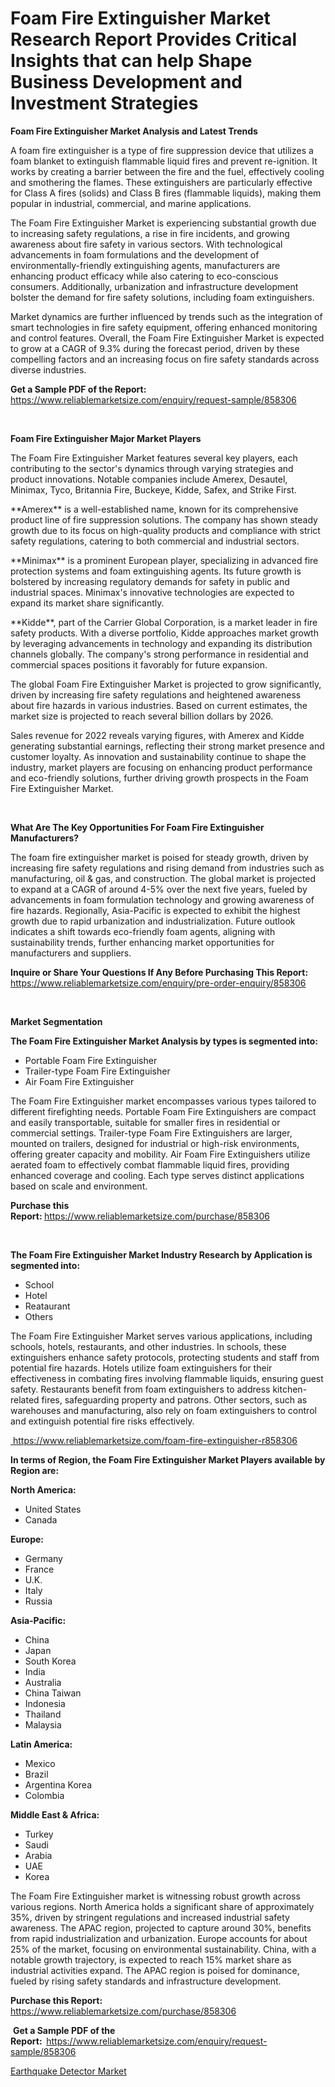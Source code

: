 <p><h1>Foam Fire Extinguisher Market Research Report Provides Critical Insights that can help Shape Business Development and Investment Strategies</h1></p><p><strong>Foam Fire Extinguisher Market Analysis and Latest Trends</strong></p>
<p><p>A foam fire extinguisher is a type of fire suppression device that utilizes a foam blanket to extinguish flammable liquid fires and prevent re-ignition. It works by creating a barrier between the fire and the fuel, effectively cooling and smothering the flames. These extinguishers are particularly effective for Class A fires (solids) and Class B fires (flammable liquids), making them popular in industrial, commercial, and marine applications.</p><p>The Foam Fire Extinguisher Market is experiencing substantial growth due to increasing safety regulations, a rise in fire incidents, and growing awareness about fire safety in various sectors. With technological advancements in foam formulations and the development of environmentally-friendly extinguishing agents, manufacturers are enhancing product efficacy while also catering to eco-conscious consumers. Additionally, urbanization and infrastructure development bolster the demand for fire safety solutions, including foam extinguishers.</p><p>Market dynamics are further influenced by trends such as the integration of smart technologies in fire safety equipment, offering enhanced monitoring and control features. Overall, the Foam Fire Extinguisher Market is expected to grow at a CAGR of 9.3% during the forecast period, driven by these compelling factors and an increasing focus on fire safety standards across diverse industries.</p></p>
<p><strong>Get a Sample PDF of the Report:&nbsp;</strong> <a href="https://www.reliablemarketsize.com/enquiry/request-sample/858306?utm_campaign=3550&utm_medium=2&utm_source=Github&utm_content=ia&utm_term=08042025&utm_id=foam-fire-extinguisher">https://www.reliablemarketsize.com/enquiry/request-sample/858306</a></p>
<p>&nbsp;</p>
<p><strong>Foam Fire Extinguisher Major Market Players</strong></p>
<p><p>The Foam Fire Extinguisher Market features several key players, each contributing to the sector's dynamics through varying strategies and product innovations. Notable companies include Amerex, Desautel, Minimax, Tyco, Britannia Fire, Buckeye, Kidde, Safex, and Strike First.</p><p>**Amerex** is a well-established name, known for its comprehensive product line of fire suppression solutions. The company has shown steady growth due to its focus on high-quality products and compliance with strict safety regulations, catering to both commercial and industrial sectors.</p><p>**Minimax** is a prominent European player, specializing in advanced fire protection systems and foam extinguishing agents. Its future growth is bolstered by increasing regulatory demands for safety in public and industrial spaces. Minimax's innovative technologies are expected to expand its market share significantly.</p><p>**Kidde**, part of the Carrier Global Corporation, is a market leader in fire safety products. With a diverse portfolio, Kidde approaches market growth by leveraging advancements in technology and expanding its distribution channels globally. The company's strong performance in residential and commercial spaces positions it favorably for future expansion.</p><p>The global Foam Fire Extinguisher Market is projected to grow significantly, driven by increasing fire safety regulations and heightened awareness about fire hazards in various industries. Based on current estimates, the market size is projected to reach several billion dollars by 2026.</p><p>Sales revenue for 2022 reveals varying figures, with Amerex and Kidde generating substantial earnings, reflecting their strong market presence and customer loyalty. As innovation and sustainability continue to shape the industry, market players are focusing on enhancing product performance and eco-friendly solutions, further driving growth prospects in the Foam Fire Extinguisher Market.</p></p>
<p>&nbsp;</p>
<p><strong>What Are The Key Opportunities For Foam Fire Extinguisher Manufacturers?</strong></p>
<p><p>The foam fire extinguisher market is poised for steady growth, driven by increasing fire safety regulations and rising demand from industries such as manufacturing, oil & gas, and construction. The global market is projected to expand at a CAGR of around 4-5% over the next five years, fueled by advancements in foam formulation technology and growing awareness of fire hazards. Regionally, Asia-Pacific is expected to exhibit the highest growth due to rapid urbanization and industrialization. Future outlook indicates a shift towards eco-friendly foam agents, aligning with sustainability trends, further enhancing market opportunities for manufacturers and suppliers.</p></p>
<p><strong>Inquire or Share Your Questions If Any Before Purchasing This Report:</strong> <a href="https://www.reliablemarketsize.com/enquiry/pre-order-enquiry/858306?utm_campaign=3550&utm_medium=2&utm_source=Github&utm_content=ia&utm_term=08042025&utm_id=foam-fire-extinguisher">https://www.reliablemarketsize.com/enquiry/pre-order-enquiry/858306</a></p>
<p>&nbsp;</p>
<p><strong>Market Segmentation</strong></p>
<p><strong>The Foam Fire Extinguisher Market Analysis by types is segmented into:</strong></p>
<p><ul><li>Portable Foam Fire Extinguisher</li><li>Trailer-type Foam Fire Extinguisher</li><li>Air Foam Fire Extinguisher</li></ul></p>
<p><p>The Foam Fire Extinguisher market encompasses various types tailored to different firefighting needs. Portable Foam Fire Extinguishers are compact and easily transportable, suitable for smaller fires in residential or commercial settings. Trailer-type Foam Fire Extinguishers are larger, mounted on trailers, designed for industrial or high-risk environments, offering greater capacity and mobility. Air Foam Fire Extinguishers utilize aerated foam to effectively combat flammable liquid fires, providing enhanced coverage and cooling. Each type serves distinct applications based on scale and environment.</p></p>
<p><strong>Purchase this Report:&nbsp;</strong><a href="https://www.reliablemarketsize.com/purchase/858306?utm_campaign=3550&utm_medium=2&utm_source=Github&utm_content=ia&utm_term=08042025&utm_id=foam-fire-extinguisher">https://www.reliablemarketsize.com/purchase/858306</a></p>
<p>&nbsp;</p>
<p><strong>The Foam Fire Extinguisher Market Industry Research by Application is segmented into:</strong></p>
<p><ul><li>School</li><li>Hotel</li><li>Reataurant</li><li>Others</li></ul></p>
<p><p>The Foam Fire Extinguisher Market serves various applications, including schools, hotels, restaurants, and other industries. In schools, these extinguishers enhance safety protocols, protecting students and staff from potential fire hazards. Hotels utilize foam extinguishers for their effectiveness in combating fires involving flammable liquids, ensuring guest safety. Restaurants benefit from foam extinguishers to address kitchen-related fires, safeguarding property and patrons. Other sectors, such as warehouses and manufacturing, also rely on foam extinguishers to control and extinguish potential fire risks effectively.</p></p>
<p><a href="https://www.reliablemarketsize.com/foam-fire-extinguisher-r858306?utm_campaign=3550&utm_medium=2&utm_source=Github&utm_content=ia&utm_term=08042025&utm_id=foam-fire-extinguisher">&nbsp;https://www.reliablemarketsize.com/foam-fire-extinguisher-r858306</a></p>
<p><strong>In terms of Region, the Foam Fire Extinguisher Market Players available by Region are:</strong></p>
<p>
    <p> <strong> North America: </strong>
        <ul>
            <li>United States</li>
            <li>Canada</li>
        </ul>
        </p> 
    <p> <strong> Europe: </strong>
        <ul>
            <li>Germany</li>
            <li>France</li>
            <li>U.K.</li>
            <li>Italy</li>
            <li>Russia</li>
        </ul>
        </p> 
    <p> <strong> Asia-Pacific: </strong>
        <ul>
            <li>China</li>
            <li>Japan</li>
            <li>South Korea</li>
            <li>India</li>
            <li>Australia</li>
            <li>China Taiwan</li>
            <li>Indonesia</li>
            <li>Thailand</li>
            <li>Malaysia</li>
        </ul>
        </p> 
    <p> <strong> Latin America: </strong>
        <ul>
            <li>Mexico</li>
            <li>Brazil</li>
            <li>Argentina Korea</li>
            <li>Colombia</li>
        </ul>
        </p> 
    <p> <strong> Middle East & Africa: </strong>
        <ul>
            <li>Turkey</li>
            <li>Saudi</li>
            <li>Arabia</li>
            <li>UAE</li>
            <li>Korea</li>
        </ul>
    </p>
    </p>
<p><p>The Foam Fire Extinguisher market is witnessing robust growth across various regions. North America holds a significant share of approximately 35%, driven by stringent regulations and increased industrial safety awareness. The APAC region, projected to capture around 30%, benefits from rapid industrialization and urbanization. Europe accounts for about 25% of the market, focusing on environmental sustainability. China, with a notable growth trajectory, is expected to reach 15% market share as industrial activities expand. The APAC region is poised for dominance, fueled by rising safety standards and infrastructure development.</p></p>
<p><strong>Purchase this Report: </strong><a href="https://www.reliablemarketsize.com/purchase/858306?utm_campaign=3550&utm_medium=2&utm_source=Github&utm_content=ia&utm_term=08042025&utm_id=foam-fire-extinguisher">https://www.reliablemarketsize.com/purchase/858306</a></p>
<p>&nbsp;<strong>Get a Sample PDF of the Report:&nbsp;&nbsp;</strong><a href="https://www.reliablemarketsize.com/enquiry/request-sample/858306?utm_campaign=3550&utm_medium=2&utm_source=Github&utm_content=ia&utm_term=08042025&utm_id=foam-fire-extinguisher">https://www.reliablemarketsize.com/enquiry/request-sample/858306</a></p>
<p><strong></strong></p>
<p><p><a href="https://github.com/anggigpps/Market-Research-Report-List-1/blob/main/earthquake-detector-market.md?utm_campaign=3550&utm_medium=2&utm_source=Github&utm_content=ia&utm_term=08042025&utm_id=foam-fire-extinguisher">Earthquake Detector Market</a></p></p>
